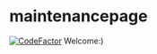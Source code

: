 # maintenancepage
[![CodeFactor](https://www.codefactor.io/repository/github/danielus111/maintenance-page-html/badge)](https://www.codefactor.io/repository/github/danielus111/maintenance-page-html)
Welcome:)
